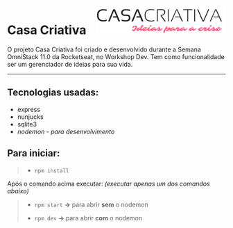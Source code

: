 <img src="public/logo.png" align="right">

# Casa Criativa

O projeto Casa Criativa foi criado e desenvolvido durante a Semana OmniStack 11.0 da Rocketseat, no Workshop Dev. Tem como funcionalidade ser um gerenciador de ideias para sua vida.
***

## Tecnologias usadas:
* express
* nunjucks
* sqlite3
* *nodemon - para desenvolvimento*

## Para iniciar:

> * `npm install`

Após o comando acima executar:
*(executar apenas um dos comandos abaixo)*

> * `npm start` **→** para abrir **sem** o nodemon
>
> * `npm dev` **→** para abrir **com** o nodemon
